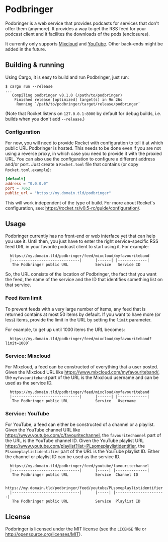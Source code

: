 # Podbringer

Podbringer is a web service that provides podcasts for services that don't
offer them (anymore). It provides a way to get the RSS feed for your podcast
client and it facilites the downloads of the pods (enclosures).

It currently only supports [Mixcloud](https://www.mixcloud.com) and
[YouTube](https://www.youtube.com).
Other back-ends might be added in the future.

## Building & running

Using Cargo, it is easy to build and run Podbringer, just run:

```shell
$ cargo run --release
...
   Compiling podbringer v0.1.0 (/path/to/podbringer)
    Finished release [optimized] target(s) in 9m 26s
     Running `/path/to/podbringer/target/release/podbringer`
```

(Note that Rocket listens on `127.0.0.1:8000` by default for debug builds, i.e.
builds when you don't add `--release`.)

### Configuration

For now, you will need to provide Rocket with configuration to tell it at which
public URL Podbringer is hosted. This needs to be done even if you are not using
a reverse proxy, in which case you need to provide it with the proxied URL. You
can also use the configuration to configure a different address and/or port.
Just create a `Rocket.toml` file that contains (or copy `Rocket.toml.example`):

```toml
[default]
address = "0.0.0.0"
port = 7062
public_url = "https://my.domain.tld/podbringer"
```

This will work independent of the type of build. For more about Rocket's
configuration, see: <https://rocket.rs/v0.5-rc/guide/configuration/>.

## Usage

Podbringer currently has no front-end or web interface yet that can help you
use it. Until then, you just have to enter the right service-specific RSS feed
URL in your favorite podcast client to start using it. For example:

```text
  https://my.domain.tld/podbringer/feed/mixcloud/myfavouriteband
  |------------------------------|      |------| |-------------|
   The Podbringer public URL            Service   Service ID
```

So, the URL consists of the location of Podbringer, the fact that you want the feed,
the name of the service and the ID that identifies something list on that service.

### Feed item limit

To prevent feeds with a very large number of items, any feed that is returned
contains at most 50 items by default. If you want to have more (or less) items,
provide the limit in the URL by setting the `limit` parameter.

For example, to get up until 1000 items the URL becomes:

```text
  https://my.domain.tld/podbringer/feed/mixcloud/myfavouriteband?limit=1000`
```

### Service: Mixcloud

For Mixcloud, a feed can be constructed of everything that a user posted.
Given the Mixcloud URL like <https://www.mixcloud.com/myfavouriteband/>, the
`myfavouriteband` part of the URL is the Mixcloud username and can be used as
the service ID.

```text
  https://my.domain.tld/podbringer/feed/mixcloud/myfavouriteband
  |------------------------------|      |------| |-------------|
   The Podbringer public URL            Service   Username
```

### Service: YouTube

For YouTube, a feed can either be constructed of a channel or a playlist.
Given the YouTube channel URL like <https://www.youtube.com/c/favouritechannel>,
the `favouritechannel` part of the URL is the YouTube channel ID.
Given the YouTube playlist URL
<https://www.youtube.com/playlist?list=PLsomeplaylistidentifier>, the
`PLsomeplaylistidentifier` part of the URL is the YouTube playlist ID.
Either the channel or playlist ID can be used as the service ID.

```text
  https://my.domain.tld/podbringer/feed/youtube/favouritechannel
  |------------------------------|      |-----| |--------------|
   The Podbringer public URL            Service  Channel ID

  https://my.domain.tld/podbringer/feed/youtube/PLsomeplaylistidentifier
  |------------------------------|      |-----| |----------------------|
   The Podbringer public URL            Service  Playlist ID
```

## License

Podbringer is licensed under the MIT license (see the `LICENSE` file or
<http://opensource.org/licenses/MIT>).
